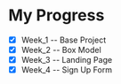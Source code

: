 # My Progress
- [x] Week_1 -- Base Project
- [x] Week_2 -- Box Model
- [x] Week_3 -- Landing Page
- [x] Week_4 -- Sign Up Form